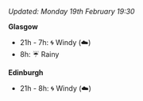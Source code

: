 *Updated: Monday 19th February 19:30*

**Glasgow**

* 21h - 7h: :cyclone: Windy (:cloud:)
* 8h: :umbrella: Rainy

**Edinburgh**

* 21h - 8h: :cyclone: Windy (:cloud:)
